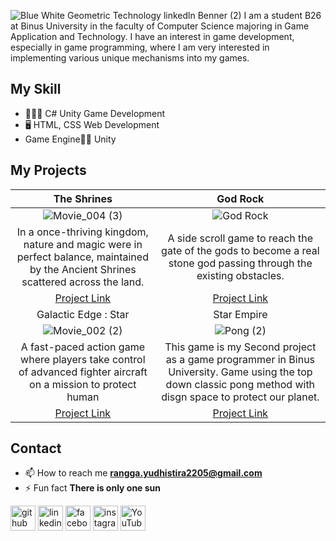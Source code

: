 
![Blue   White Geometric Technology linkedln  Benner (2)](https://github.com/user-attachments/assets/dfef9095-baa8-4195-a556-0d77481a93f9)
I am a student B26 at Binus University in the faculty of Computer Science majoring in Game Application and Technology. I have an interest in game development, especially in game programming, where I am very interested in implementing various unique mechanisms into my games.

## My Skill
- 🕵🏼‍♀️ C# Unity Game Development
- 🖥️ HTML, CSS Web Development
-  Game Engine✍🏼 Unity

## My Projects

| The Shrines | God Rock |
|:---------------:|:---------------:|
|![Movie_004 (3)](https://github.com/user-attachments/assets/12fc69cb-94d2-4029-96ed-7166b431c998)|![God Rock](https://github.com/user-attachments/assets/f88d9b82-f38a-48f8-bbac-da68856dfc09)|
|In a once-thriving kingdom, nature and magic were in perfect balance, maintained by the Ancient Shrines scattered across the land.|A side scroll game to reach the gate of the gods to become a real stone god passing through the existing obstacles.|
| [Project Link](https://github.com/Rangga2205/The_Shrines) | [Project Link](https://github.com/Rangga2205/ProjeckSideScroll_2D_God_Rock) |
| Galactic Edge : Star | Star Empire |
|![Movie_002 (2)](https://github.com/user-attachments/assets/65aa03d1-5c6f-4385-bab0-072148244848)|![Pong (2)](https://github.com/user-attachments/assets/ef02f34c-c276-4cf7-87c3-e1bbb691d0e8)|
|A fast-paced action game where players take control of advanced fighter aircraft on a mission to protect human|This game is my Second project as a game programmer in Binus University. Game using the top down classic pong method with disgn space to protect our planet.|
| [Project Link](https://github.com/Rangga2205/GalaticEdge) | [Project Link](https://github.com/Rangga2205/ProjekPongStarBattleShip) | 

## Contact
- 📫 How to reach me **rangga.yudhistira2205@gmail.com**
- ⚡ Fun fact **There is only one sun**
  
[<img src='https://cdn.jsdelivr.net/npm/simple-icons@3.0.1/icons/github.svg' alt='github' height='40'>](https://github.com/Rangga2205)  [<img src='https://cdn.jsdelivr.net/npm/simple-icons@3.0.1/icons/linkedin.svg' alt='linkedin' height='40'>](https://www.linkedin.com/in/rangga-yudhistira-a19683253/)  [<img src='https://cdn.jsdelivr.net/npm/simple-icons@3.0.1/icons/facebook.svg' alt='facebook' height='40'>](https://www.facebook.com/rangga.yudhistira.33886/)  [<img src='https://cdn.jsdelivr.net/npm/simple-icons@3.0.1/icons/instagram.svg' alt='instagram' height='40'>](https://www.instagram.com/r_yudpis/)  [<img src='https://cdn.jsdelivr.net/npm/simple-icons@3.0.1/icons/youtube.svg' alt='YouTube' height='40'>](https://www.youtube.com/channel/ranggayudhistira4788)  





